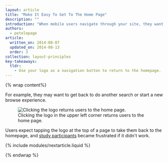 ```yaml
---
layout: article
title: "Make It Easy To Get To The Home Page"
description: ""
introduction: "When mobile users navigate through your site, they want an easy way to get back to your initial homepage."
authors:
  - petelepage
article:
  written_on: 2014-08-07
  updated_on: 2014-08-13
  order: 3
collection: layout-principles
key-takeaways:
  tldr:
    - Use your logo as a navigation button to return to the homepage.
---
```


{% wrap content%}

For example, they may want to get back to do another
search or start a new browse experience.

<figure>
  <img src="imgs/hpnav-hp-good.png" srcset="imgs/hpnav-hp-good.png 1x, imgs/hpnav-hp-good-2x.png 2x" alt="Clicking the logo returns users to the home page.">
  <figcaption>Clicking the logo in the upper left corner returns users to the home page.</figcaption>
</figure>

Users expect tapping the logo at the top of a page to take them back to the
homepage, and [study participants](/web/fundamentals/principles/research-study.html)
became frustrated if it didn't work.

{% include modules/nextarticle.liquid %}

{% endwrap %}
